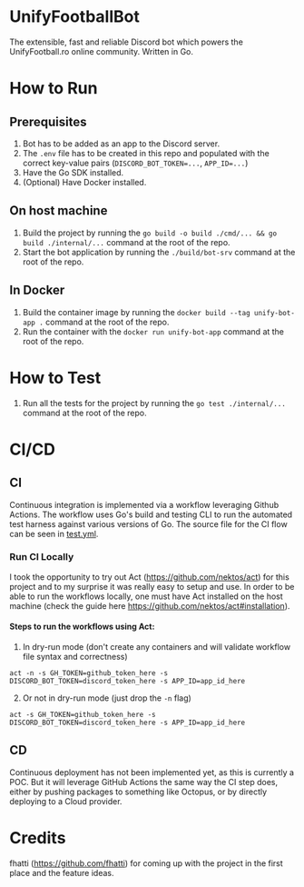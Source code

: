 # UnifyFootballBot
The extensible, fast and reliable Discord bot which powers the UnifyFootball.ro online community. Written in Go.

# How to Run
## Prerequisites
1. Bot has to be added as an app to the Discord server.
2. The `.env` file has to be created in this repo and populated with the correct key-value pairs (`DISCORD_BOT_TOKEN=...`, `APP_ID=...`)
3. Have the Go SDK installed.
4. (Optional) Have Docker installed.

## On host machine
1. Build the project by running the `go build -o build ./cmd/... && go build ./internal/...` command at the root of the repo.
2. Start the bot application by running the `./build/bot-srv` command at the root of the repo.

## In Docker
1. Build the container image by running the `docker build --tag unify-bot-app .` command at the root of the repo.
2. Run the container with the `docker run unify-bot-app` command at the root of the repo.

# How to Test
1. Run all the tests for the project by running the `go test ./internal/...` command at the root of the repo.

# CI/CD
## CI
Continuous integration is implemented via a workflow leveraging Github Actions. The workflow uses Go's build and testing CLI to run the
automated test harness against various versions of Go. The source file for the CI flow can be seen in [test.yml](.github/workflows/test.yml).

### Run CI Locally
I took the opportunity to try out Act (https://github.com/nektos/act) for this project and to my surprise it was really easy to setup and use. In order to be able to run the workflows locally, one must have Act installed on the host machine (check the guide here https://github.com/nektos/act#installation). 

#### Steps to run the workflows using Act:
1. In dry-run mode (don't create any containers and will validate workflow file syntax and correctness)
```shell
act -n -s GH_TOKEN=github_token_here -s DISCORD_BOT_TOKEN=discord_token_here -s APP_ID=app_id_here
```

2. Or not in dry-run mode (just drop the `-n` flag)
```shell
act -s GH_TOKEN=github_token_here -s DISCORD_BOT_TOKEN=discord_token_here -s APP_ID=app_id_here
```

## CD
Continuous deployment has not been implemented yet, as this is currently a POC. But it will leverage GitHub Actions the same way the CI step does, either by pushing packages to something like Octopus, or by directly deploying to a Cloud provider.

# Credits
fhatti (https://github.com/fhatti) for coming up with the project in the first place and the feature ideas.